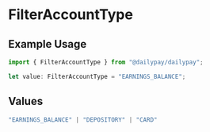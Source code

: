 # FilterAccountType

## Example Usage

```typescript
import { FilterAccountType } from "@dailypay/dailypay";

let value: FilterAccountType = "EARNINGS_BALANCE";
```

## Values

```typescript
"EARNINGS_BALANCE" | "DEPOSITORY" | "CARD"
```